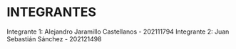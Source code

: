 # INTEGRANTES
Integrante 1: Alejandro Jaramillo Castellanos - 202111794
Integrante 2: Juan Sebastián Sánchez - 202121498

